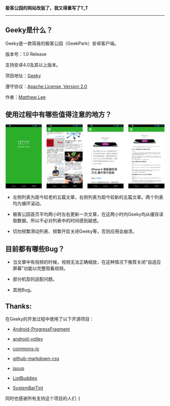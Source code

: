 **极客公园的网站改版了，我又得重写了T_T**

---

## Geeky是什么？

Geeky是一款简易的极客公园（GeekPark）安卓客户端。

版本号：1.0 Release

支持安卓4.0及其以上版本。

项目地址：[Geeky](https://github.com/mthli/Geeky "Geeky")

遵守协议：[Apache License, Version 2.0](http://www.apache.org/licenses/LICENSE-2.0.html "Apache License, Version 2.0")

作者：[Matthew Lee](matthewlee0725@gmail.com "我的Gmail")

## 使用过程中有哪些值得注意的地方？

![all.png](/art/screenshot/all.png)

 - 左侧列表为距今较老的五篇文章，右侧列表为距今较新的五篇文章。两个列表均为循环滚动。

 - 极客公园首页平均两小时左右更新一次文章，在这两小时内Geeky均从缓存读取数据。所以不必对列表中的时间感到疑惑。

 - 切勿频繁滑动列表、频繁开启关闭Geeky等，否则应用会崩溃。

## 目前都有哪些Bug？

 - 当文章中有视频的时候，视频无法正确缩放，在这种情况下推荐关闭“自适应屏幕”功能以完整观看视频。

 - 部分机型的适配问题。

 - 其他Bug。

## Thanks:

在Geeky的开发过程中使用了以下开源项目：

 - [Android-ProgressFragment](https://github.com/johnkil/Android-ProgressFragment "Android-ProgressFragment")

 - [android-volley](https://github.com/mcxiaoke/android-volley "android-volley")

 - [commons-io](https://github.com/apache/commons-io "commons-io")

 - [github-markdown-css](https://github.com/sindresorhus/github-markdown-css "github-markdown-css")

 - [jsoup](https://github.com/apache/commons-io "jsoup")

 - [ListBuddies](https://github.com/jpardogo/ListBuddies "ListBuddies")

 - [SystemBarTint](https://github.com/jgilfelt/SystemBarTint "SystemBarTint")

同时也感谢所有支持这个项目的人们 :)
